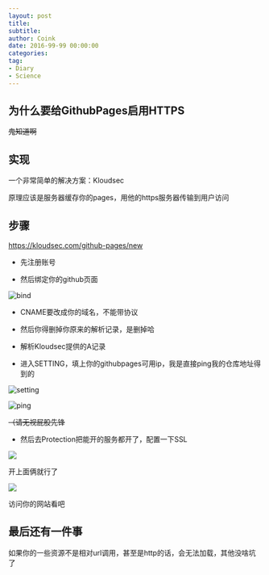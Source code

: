 ```yaml
---
layout: post
title: 
subtitle: 
author: Coink 
date: 2016-99-99 00:00:00 
categories: 
tag: 
- Diary
- Science
---
```



 为什么要给GithubPages启用HTTPS
--
~~鬼知道啊~~

实现
--
一个非常简单的解决方案：Kloudsec

原理应该是服务器缓存你的pages，用他的https服务器传输到用户访问

步骤
--
https://kloudsec.com/github-pages/new

- 先注册账号

- 然后绑定你的github页面

![bind](http://7xread.com1.z0.glb.clouddn.com/3382c269-1440-468f-a2ab-a2516d245e1f)

- CNAME要改成你的域名，不能带协议

- 然后你得删掉你原来的解析记录，是删掉哈

- 解析Kloudsec提供的A记录

- 进入SETTING，填上你的githubpages可用ip，我是直接ping我的仓库地址得到的

![setting](http://7xread.com1.z0.glb.clouddn.com/bd47e62e-5a83-4b6a-aa6f-eb6555ce2684)

![ping](http://7xread.com1.z0.glb.clouddn.com/5f330ed9-a062-4268-975c-4db39df6c7f4)

~~（请无视屁股先锋~~

- 然后去Protection把能开的服务都开了，配置一下SSL

![](http://7xread.com1.z0.glb.clouddn.com/15ac0949-1a28-4139-8fab-3ce80762d3bb)

开上面俩就行了

![](http://7xread.com1.z0.glb.clouddn.com/7d651634-f316-4ead-8da4-b332ec6898d2)

访问你的网站看吧

最后还有一件事
--

如果你的一些资源不是相对url调用，甚至是http的话，会无法加载，其他没啥坑了